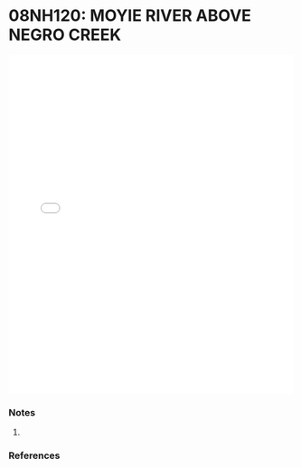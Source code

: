 # 08NH120: MOYIE RIVER ABOVE NEGRO CREEK

<iframe src="/distribution_estimation/_static/stations/08NH120_fdc.html" width="100%" height="600" frameborder="0"></iframe>

### Notes
1. 

### References

